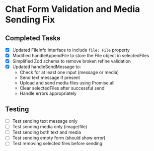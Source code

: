 # Chat Form Validation and Media Sending Fix

## Completed Tasks

- [x] Updated FileInfo interface to include `file: File` property
- [x] Modified handleAppendFile to store the File object in selectedFiles
- [x] Simplified Zod schema to remove broken refine validation
- [x] Updated handleSendMessage to:
  - Check for at least one input (message or media)
  - Send text message if present
  - Upload and send media files using Promise.all
  - Clear selectedFiles after successful send
  - Handle errors appropriately

## Testing

- [ ] Test sending text message only
- [ ] Test sending media only (image/file)
- [ ] Test sending both text and media
- [ ] Test sending empty form (should show error)
- [ ] Test removing selected files before sending
